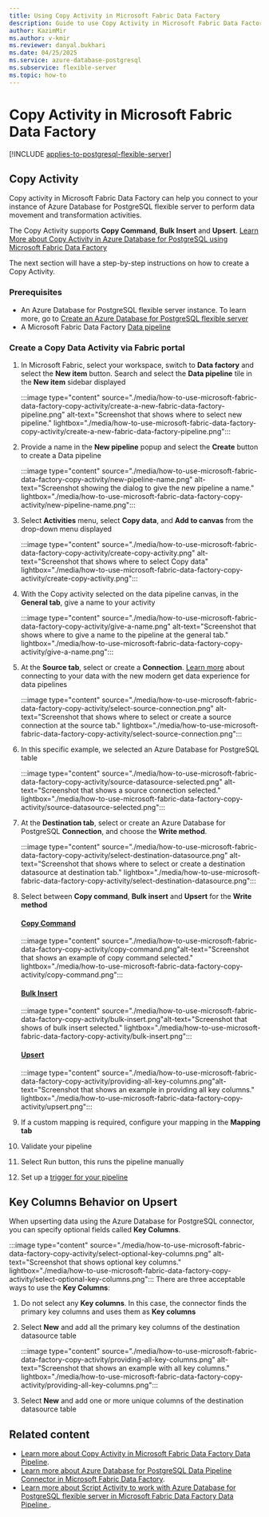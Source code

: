 ```yaml
---
title: Using Copy Activity in Microsoft Fabric Data Factory
description: Guide to use Copy Activity in Microsoft Fabric Data Factory for Azure Database for PostgreSQL
author: KazimMir
ms.author: v-kmir
ms.reviewer: danyal.bukhari
ms.date: 04/25/2025
ms.service: azure-database-postgresql
ms.subservice: flexible-server
ms.topic: how-to
---
```


# Copy Activity in Microsoft Fabric Data Factory

[!INCLUDE [applies-to-postgresql-flexible-server](~/reusable-content/ce-skilling/azure/includes/postgresql/includes/applies-to-postgresql-flexible-server.md)]

## Copy Activity

Copy activity in Microsoft Fabric Data Factory can help you connect to your instance of Azure Database for PostgreSQL flexible server to perform data movement and transformation activities.

The Copy Activity supports **Copy Command**, **Bulk Insert** and **Upsert**. [Learn More about Copy Activity in Azure Database for PostgreSQL using Microsoft Fabric Data Factory](/fabric/data-factory/connector-azure-database-for-postgresql-copy-activity)

The next section will have a step-by-step instructions on how to create a Copy Activity. 

### Prerequisites

- An Azure Database for PostgreSQL flexible server instance. To learn more, go to [Create an Azure Database for PostgreSQL flexible server](/azure/postgresql/flexible-server/quickstart-create-server)
- A Microsoft Fabric Data Factory [Data pipeline](/fabric/data-factory/pipeline-landing-page)

### Create a Copy Data Activity via Fabric portal

1. In Microsoft Fabric, select your workspace, switch to **Data factory** and select the **New item** button. Search and select the **Data pipeline** tile in the **New item** sidebar displayed

   :::image type="content" source="./media/how-to-use-microsoft-fabric-data-factory-copy-activity/create-a-new-fabric-data-factory-pipeline.png" alt-text="Screenshot that shows where to select new pipeline." lightbox="./media/how-to-use-microsoft-fabric-data-factory-copy-activity/create-a-new-fabric-data-factory-pipeline.png":::

1. Provide a name in the **New pipeline** popup and select the **Create** button to create a Data pipeline

   :::image type="content" source="./media/how-to-use-microsoft-fabric-data-factory-copy-activity/new-pipeline-name.png" alt-text="Screenshot showing the dialog to give the new pipeline a name." lightbox="./media/how-to-use-microsoft-fabric-data-factory-copy-activity/new-pipeline-name.png":::


1. Select  **Activities** menu, select **Copy data**, and **Add to canvas** from the drop-down menu displayed

   :::image type="content" source="./media/how-to-use-microsoft-fabric-data-factory-copy-activity/create-copy-activity.png" alt-text="Screenshot that shows where to select Copy data" lightbox="./media/how-to-use-microsoft-fabric-data-factory-copy-activity/create-copy-activity.png":::

1. With the Copy activity selected on the data pipeline canvas, in the **General tab**, give a name to your activity

   :::image type="content" source="./media/how-to-use-microsoft-fabric-data-factory-copy-activity/give-a-name.png" alt-text="Screenshot that shows where to give a name to the pipeline at the general tab." lightbox="./media/how-to-use-microsoft-fabric-data-factory-copy-activity/give-a-name.png":::


1. At the **Source tab**, select or create a **Connection**. [Learn more](/fabric/data-factory/modern-get-data-experience-pipeline) about connecting to your data with the new modern get data experience for data pipelines

   :::image type="content" source="./media/how-to-use-microsoft-fabric-data-factory-copy-activity/select-source-connection.png" alt-text="Screenshot that shows where to select or create a source connection at the source tab." lightbox="./media/how-to-use-microsoft-fabric-data-factory-copy-activity/select-source-connection.png":::

1. In this specific example, we selected an Azure Database for PostgreSQL table

   :::image type="content" source="./media/how-to-use-microsoft-fabric-data-factory-copy-activity/source-datasource-selected.png" alt-text="Screenshot that shows a source connection selected." lightbox="./media/how-to-use-microsoft-fabric-data-factory-copy-activity/source-datasource-selected.png":::

1. At the **Destination tab**, select or create an Azure Database for PostgreSQL **Connection**, and  choose the **Write method**.

   :::image type="content" source="./media/how-to-use-microsoft-fabric-data-factory-copy-activity/select-destination-datasource.png" alt-text="Screenshot that shows where to select or create a destination datasource at destination tab." lightbox="./media/how-to-use-microsoft-fabric-data-factory-copy-activity/select-destination-datasource.png":::

1. Select between **Copy command**, **Bulk insert** and **Upsert** for the **Write method**  
    
   #### [Copy Command](#tab/copy-command)
          
   :::image type="content" source="./media/how-to-use-microsoft-fabric-data-factory-copy-activity/copy-command.png"alt-text="Screenshot that shows an example of copy command selected." lightbox="./media/how-to-use-microsoft-fabric-data-factory-copy-activity/copy-command.png":::

   #### [Bulk Insert](#tab/bulk-insert)
      
   :::image type="content" source="./media/how-to-use-microsoft-fabric-data-factory-copy-activity/bulk-insert.png"alt-text="Screenshot that shows of bulk insert selected." lightbox="./media/how-to-use-microsoft-fabric-data-factory-copy-activity/bulk-insert.png":::

   #### [Upsert](#tab/upsert)

   :::image type="content" source="./media/how-to-use-microsoft-fabric-data-factory-copy-activity/providing-all-key-columns.png"alt-text="Screenshot that shows an example in providing all key columns." lightbox="./media/how-to-use-microsoft-fabric-data-factory-copy-activity/upsert.png":::
   

1. If a custom mapping is required, configure your mapping in the **Mapping tab**
1. Validate your pipeline
1. Select Run button, this runs the pipeline manually
1. Set up a [trigger for your pipeline](/fabric/data-factory/pipeline-runs)

## Key Columns Behavior on Upsert

When upserting data using the Azure Database for PostgreSQL connector, you can specify optional fields called **Key Columns**.

:::image type="content" source="./media/how-to-use-microsoft-fabric-data-factory-copy-activity/select-optional-key-columns.png" alt-text="Screenshot that shows optional key columns." lightbox="./media/how-to-use-microsoft-fabric-data-factory-copy-activity/select-optional-key-columns.png":::
There are three acceptable ways to use the **Key Columns**:

1. Do not select any **Key columns**. In this case, the connector finds the primary key columns and uses them as **Key columns**

1. Select **New** and add all the primary key columns of the destination datasource table

   :::image type="content" source="./media/how-to-use-microsoft-fabric-data-factory-copy-activity/providing-all-key-columns.png" alt-text="Screenshot that shows an example with all key columns." lightbox="./media/how-to-use-microsoft-fabric-data-factory-copy-activity/providing-all-key-columns.png":::

1. Select **New** and add one or more unique columns of the destination datasource table


## Related content

- [Learn more about Copy Activity in Microsoft Fabric Data Factory Data Pipeline](/fabric/data-factory/connector-azure-database-for-postgresql-copy-activity).
- [Learn more about Azure Database for PostgreSQL Data Pipeline Connector in Microsoft Fabric Data Factory](/fabric/data-factory/connector-azure-database-for-postgresql-overview).
- [Learn more about Script Activity to work with Azure Database for PostgreSQL flexible server in Microsoft Fabric Data Factory Data Pipeline ](how-to-use-microsoft-fabric-data-factory-script-activity.md).